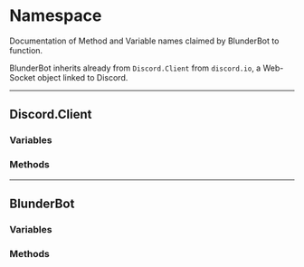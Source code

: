 # Namespace

Documentation of Method and Variable names claimed by BlunderBot to function.

BlunderBot inherits already from `Discord.Client` from `discord.io`, a Web-Socket object linked to Discord.

---

## Discord.Client 

### Variables

### Methods

---

## BlunderBot

### Variables

### Methods